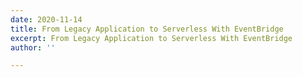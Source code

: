 ```yaml
---
date: 2020-11-14
title: From Legacy Application to Serverless With EventBridge
excerpt: From Legacy Application to Serverless With EventBridge
author: ''

---
```

